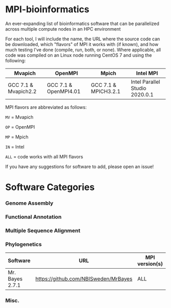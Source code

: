 # MPI-bioinformatics
An ever-expanding list of bioinformatics software that can be parallelized across multiple compute nodes in an HPC environment

For each tool, I will include the name, the URL where the source code can be downloaded, which "flavors" of MPI it works with (if known), and  how much testing I've done (compile, run, both, or none).  Where applicable, all code was compiled on an Linux node running CentOS 7 and using the following:

| Mvapich | OpenMPI | Mpich | Intel MPI |
| -------- | ------- | ----- | --------- |
| GCC 7.1 & Mvapich2.2 | GCC 7.1 & OpenMPI4.01 | GCC 7.1 & MPICH3.2.1 | Intel Parallel Studio 2020.0.1 |

MPI flavors are abbreviated as follows:

``` MV ``` = Mvapich

``` OP ``` = OpenMPI

``` MP ``` = Mpich

``` IN ``` = Intel

``` ALL ``` = code works with all MPI flavors

If you have any suggestions for software to add, please open an issue!

# Software Categories 

### Genome Assembly

### Functional Annotation

### Multiple Sequence Alignment

### Phylogenetics

| Software | URL | MPI version(s) | Testing | Notes |
| -------- | --- | -------------- | ------- | ----- |
| Mr. Bayes 2.7.1 | https://github.com/NBISweden/MrBayes | ALL | compile | | 

### Misc.
